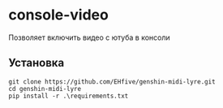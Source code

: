 # console-video
Позволяет включить видео с ютуба в консоли

## Установка
```
git clone https://github.com/EHfive/genshin-midi-lyre.git
cd genshin-midi-lyre
pip install -r .\requirements.txt
```
